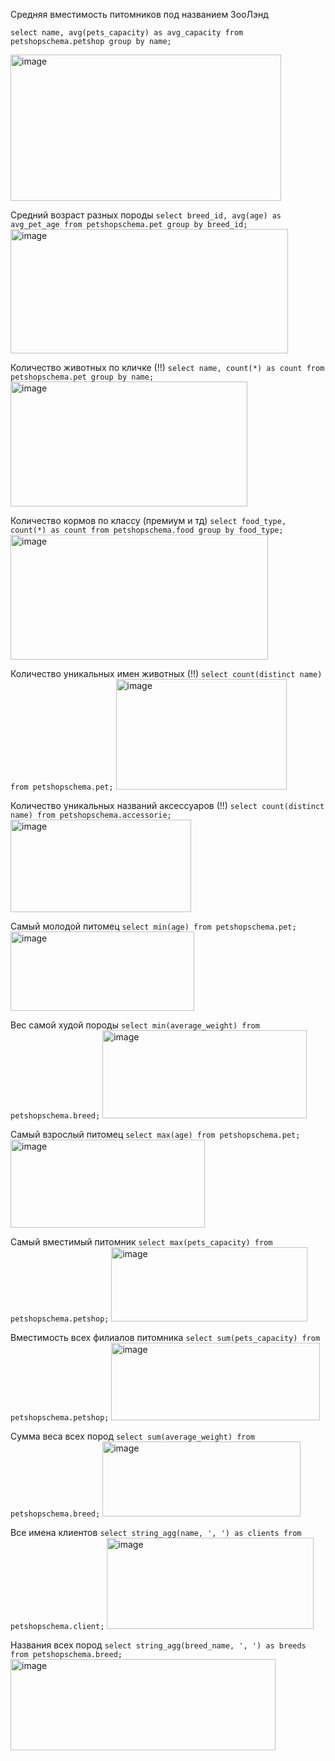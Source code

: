 Средняя вместимость питомников под названием ЗооЛэнд
```
select name, avg(pets_capacity) as avg_capacity from petshopschema.petshop group by name;
```
<img width="433" height="234" alt="image" src="https://github.com/user-attachments/assets/b46b94a5-167f-4988-a6d9-1b12126e6cd1" />


Средний возраст разных породы
```select breed_id, avg(age) as avg_pet_age from petshopschema.pet group by breed_id;```
<img width="444" height="199" alt="image" src="https://github.com/user-attachments/assets/e8823db3-ac30-4ebe-a7e3-f0426f007634" />


Количество животных по кличке (!!)
```select name, count(*) as count from petshopschema.pet group by name;```
<img width="379" height="200" alt="image" src="https://github.com/user-attachments/assets/0754577b-9198-4a8e-a231-dca37d869322" />


Количество кормов по классу (премиум и тд) 
```select food_type, count(*) as count from petshopschema.food group by food_type;```
<img width="412" height="200" alt="image" src="https://github.com/user-attachments/assets/2d9003c1-0be1-4ee7-81d6-6185dd32ebb4" />


Количество уникальных имен животных (!!)
```select count(distinct name) from petshopschema.pet;```
<img width="273" height="177" alt="image" src="https://github.com/user-attachments/assets/af2bcdd5-88cd-4ac8-989f-2e5a0eea0cdd" />


Количество уникальных названий аксессуаров (!!)
```select count(distinct name) from petshopschema.accessorie;```
<img width="289" height="148" alt="image" src="https://github.com/user-attachments/assets/8c1d5610-d284-42ea-8751-64f494635f75" />


Самый молодой питомец
```select min(age) from petshopschema.pet;```
<img width="294" height="127" alt="image" src="https://github.com/user-attachments/assets/5f9b2a54-70a7-44bb-9fe1-2a903788bacc" />


Вес самой худой породы 
```select min(average_weight) from petshopschema.breed;```
<img width="327" height="141" alt="image" src="https://github.com/user-attachments/assets/df6f65d5-b792-428b-8119-8747b28c20f1" />


Cамый взрослый питомец
```select max(age) from petshopschema.pet;```
<img width="311" height="141" alt="image" src="https://github.com/user-attachments/assets/d2c17102-c829-43e1-b8bc-6917fcf54f34" />


Самый вместимый питомник 
```select max(pets_capacity) from petshopschema.petshop;```
<img width="314" height="119" alt="image" src="https://github.com/user-attachments/assets/aa0d111d-6ce6-49f3-ba5c-ea160b0128ee" />


Вместимость всех филиалов питомника
```select sum(pets_capacity) from petshopschema.petshop;```
<img width="334" height="124" alt="image" src="https://github.com/user-attachments/assets/91666f35-04a5-48d9-b7f2-564b0688f95e" />


Сумма веса всех пород
```select sum(average_weight) from petshopschema.breed;```
<img width="317" height="120" alt="image" src="https://github.com/user-attachments/assets/7b3f4c8e-a0c3-4ab3-b5b7-f139f3969fd6" />


Все имена клиентов
```select string_agg(name, ', ') as clients from petshopschema.client;```
<img width="331" height="146" alt="image" src="https://github.com/user-attachments/assets/f20635ed-4b2a-43f3-a7f5-56a424dcaf6b" />


Названия всех пород
```select string_agg(breed_name, ', ') as breeds from petshopschema.breed;```
<img width="424" height="146" alt="image" src="https://github.com/user-attachments/assets/b2801624-4870-40d1-aa79-5b175856f0b7" />
